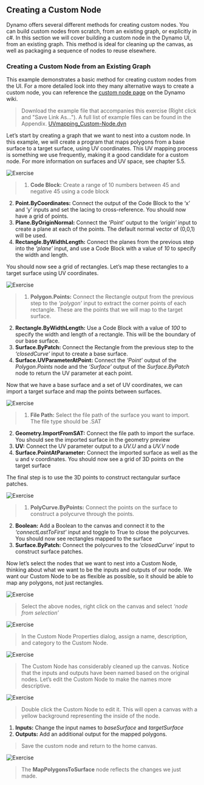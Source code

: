 <style>
img{display:block;margin-left: auto;   margin-right: auto }
</style>

## Creating a Custom Node
Dynamo offers several different methods for creating custom nodes. You can build custom nodes from scratch, from an existing graph, or explicitly in c#. In this section we will cover building a custom node in the Dynamo UI, from an existing graph. This method is ideal for cleaning up the canvas, as well as packaging a sequence of nodes to reuse elsewhere.

### Creating a Custom Node from an Existing Graph
This example demonstrates a basic method for creating custom nodes from the UI. For a more detailed look into they many alternative ways to create a custom node, you can reference the [custom node page](https://github.com/DynamoDS/Dynamo/wiki/How-To-Create-Your-Own-Nodes) on the Dynamo wiki.

>Download the example file that accompanies this exercise (Right click and "Save Link As..."). A full list of example files can be found in the Appendix.
[UVmapping_Custom-Node.dyn](datasets/9-2/UVmapping_Custom-Node.dyn)

Let’s start by creating a graph that we want to nest into a custom node. In this example, we will create a program that maps polygons from a base surface to a target surface, using UV coordinates. This UV mapping process is something we use frequently, making it a good candidate for a custom node. For more information on surfaces and UV space, see chapter 5.5.

![Exercise](images/9-2/UVmapping01.png)
> 1. **Code Block:** Create a range of 10 numbers between 45 and negative 45 using a code block
2. **Point.ByCoordinates:** Connect the output of the Code Block to the ‘x’ and ‘y’ inputs and set the lacing to cross-reference. You should now have a grid of points.
3. **Plane.ByOriginNormal:** Connect the *‘Point’* output to the *‘origin’* input to create a plane at each of the points. The default normal vector of (0,0,1) will be used.
4.  **Rectangle.ByWidthLength:** Connect the planes from the previous step into the *‘plane’* input, and use a Code Block with a value of *10* to specify the width and length.

You should now see a grid of rectangles. Let’s map these rectangles to a target surface using UV coordinates.

![Exercise](images/9-2/UVmapping02.png)
>1. **Polygon.Points:** Connect the Rectangle output from the previous step to the *‘polygon’* input to extract the corner points of each rectangle. These are the points that we will map to the target surface.
2. **Rectangle.ByWidthLength:** Use a Code Block with a value of *100* to specify the width and length of a rectangle. This will be the boundary of our base surface.
3. **Surface.ByPatch:** Connect the Rectangle from the previous step to the *‘closedCurve’* input to create a base surface.
4. **Surface.UVParameterAtPoint:** Connect the *‘Point’* output of the *Polygon.Points* node and the *‘Surface’* output of the *Surface.ByPatch* node to return the UV parameter at each point.

Now that we have a base surface and a set of UV coordinates, we can import a target surface and map the points between surfaces.

![Exercise](images/9-2/UVmapping03.png)
>1. **File Path:** Select the file path of the surface you want to import. The file type should be .SAT
2. **Geometry.ImportFromSAT:** Connect the file path to import the surface. You should see the imported surface in the geometry preview
3. **UV:** Connect the UV parameter output to a *UV.U* and a *UV.V* node
4. **Surface.PointAtParameter:** Connect the imported surface as well as the u and v coordinates. You should now see a grid of 3D points on the target surface

The final step is to use the 3D points to construct rectangular surface patches.

![Exercise](images/9-2/UVmapping04.png)
>1.	**PolyCurve.ByPoints:** Connect the points on the surface to construct a polycurve through the points.
2. **Boolean:** Add a Boolean to the canvas and connect it to the *‘connectLastToFirst’* input and toggle to True to close the polycurves. You should now see rectangles mapped to the surface
3. **Surface.ByPatch:** Connect the polycurves to the *‘closedCurve’* input to construct surface patches.

Now let’s select the nodes that we want to nest into a Custom Node, thinking about what we want to be the inputs and outputs of our node. We want our Custom Node to be as flexible as possible, so it should be able to map any polygons, not just rectangles.

![Exercise](images/9-2/UVmapping05.png)
> Select the above nodes, right click on the canvas and select *‘node from selection’*

![Exercise](images/9-2/UVmapping06.png)
> In the Custom Node Properties dialog, assign a name, description, and category to the Custom Node.

![Exercise](images/9-2/UVmapping07.png)
> The Custom Node has considerably cleaned up the canvas. Notice that the inputs and outputs have been named based on the original nodes. Let’s edit the Custom Node to make the names more descriptive.

![Exercise](images/9-2/UVmapping08.png)
> Double click the Custom Node to edit it. This will open a canvas with a yellow background representing the inside of the node.
1. **Inputs:** Change the input names to *baseSurface* and *targetSurface*
2. **Outputs:** Add an additional output for the mapped polygons.

>Save the custom node and return to the home canvas.

![Exercise](images/9-2/UVmapping09.png)
> The **MapPolygonsToSurface** node reflects the changes we just made.
